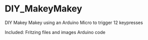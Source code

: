 # DIY_MakeyMakey
DIY Makey Makey using an Arduino Micro to trigger 12 keypresses

Included:
Fritzing files and images
Arduino code
